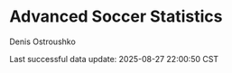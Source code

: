 # Advanced Soccer Statistics
Denis Ostroushko

<!-- gfm -->

Last successful data update: 2025-08-27 22:00:50 CST
